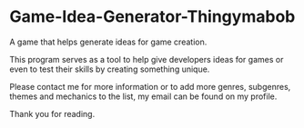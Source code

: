 # Game-Idea-Generator-Thingymabob
A game that helps generate ideas for game creation.

This program serves as a tool to help give developers ideas for games or even to test their skills by creating something unique.

Please contact me for more information or to add more genres, subgenres, themes and mechanics to the list, my email can be found on my profile. 

Thank you for reading.
